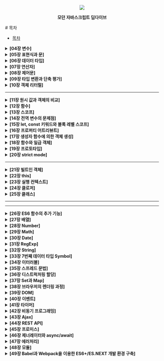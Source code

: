 <div align='center'>
<img src='https://image.aladin.co.kr/product/25155/25/cover500/k282633473_1.jpg'>
<p><b>모던 자바스크립트 딥다이브</b></p>
</div>
# 목차

- [목차]()
<details><summary><b>[04장 변수]</b></summary>

  - [4.1 변수란 무엇인가? 왜 필요한가?]()
  - [4.2 식별자]()
  - [4.3 변수 선언]()
  - [4.4 변수 선언의 실행 시점과 변수 호이스팅]()
  - [4.5 값의 할당]()
  - [4.6 값의 재할당]()
  - [4.7 식별자 네이밍 규칙]()
</details>

<details><summary><b> [05장 표현식과 문]</b></summary>

  - [5.1 값]()
  - [5.2 리터럴]()
  - [5.3 표현식]()
  - [5.4 문]()
  - [5.5 세미콜론과 세미콜론 자동 삽입 기능]()
  - [5.6 표현식인 문과 표현식이 아닌 문]()
</details>
<details><summary><b>[06장 데이터 타입]</b></summary>

  - [6.1 숫자 타입]()
  - [6.2 문자열 타입]()
  - [6.3 템플릿 리터럴]()
    - [6.3.1 멀티라인 문자열]()
    - [6.3.2 표현식 삽입]()
  - [6.4 불리언 타입]()
  - [6.5 undefined 타입]()
  - [6.6 null 타입]()
  - [6.7 심벌 타입]()
  - [6.8 객체 타입]()
  - [6.9 데이터 타입의 필요성]()
    - [6.9.1 데이터 타입에 의한 메모리 공간의 확보와 참조]()
    - [6.9.2 데이터 타입에 의한 값의 해석]()
  - [6.10 동적 타이핑]()
    - [6.10.1 동적 타입 언어와 정적 타입 언어]()
    - [6.10.2 동적 타입 언어와 변수]()
</details>

<details><summary><b>[07장 연산자]</b></summary>

  - [7.1 산술 연산자]()
    - [7.1.1 이항 산술 연산자]()
    - [7.1.2 단항 산술 연산자]()
    - [7.1.3 문자열 연결 연산자]()
  - [7.2 할당 연산자]()
  - [7.3 비교 연산자]()
    - [7.3.1 동등/일치 비교 연산자]()
    - [7.3.2 대소 관계 비교 연산자]()
  - [7.4 삼항 조건 연산자]()
  - [7.5 논리 연산자]()
  - [7.6 쉼표 연산자]()
  - [7.7 그룹 연산자]()
  - [7.8 typeof 연산자]()
  - [7.9 지수 연산자]()
  - [7.10 그 외의 연산자]()
  - [7.11 연산자의 부수 효과]()
  - [7.12 연산자 우선순위]()
  - [7.13 연산자 결합 순서]()
</details>

<details><summary><b>[08장 제어문]</b></summary>

  - [8.1 블록문]()
  - [8.2 조건문]()
    - [8.2.1 if ... else문]()
    - [8.2.2 switch문]()
  - [8.3 반복문]()
    - [8.3.1 for문]()
    - [8.3.2 while문]()
    - [8.3.3 do ... while문]()
  - [8.4 break문]()
  - [8.5 continue문]()
</details>

<details><summary><b> [09장 타입 변환과 단축 평가] </b></summary>

  - [9.1 타입변환이란?]()
  - [9.2 암묵적 타입 변환]()
    - [9.2.1 문자열 타입으로 변환]()
    - [9.2.2 숫자 타입으로 변환]()
    - [9.2.3 불리언 타입으로 변환]()
  - [9.3 명시적 타입 변환]()
    - [9.3.1 문자열 타입으로 변환]()
    - [9.3.2 숫자 타입으로 변환]()
    - [9.3.3 불리언 타입으로 변환]()
  - [9.4 단축 평가]()
    - [9.4.1 논리 연산자를 사용한 단축 평가]()
    - [9.4.2 옵셔널 체이닝 연산자]()
    - [9.4.3 null 병합 연산자]()
</details>

<details><summary><b>[10장 객체 리터럴]</b></summary>

  - [10.1 객체란]()
  - [10.2 객체 리터럴에 의한 객체 생성]()
  - [10.3 프로퍼티]()
  - [10.4 메서드]()
  - [10.5 프로퍼티 접근]()
  - [10.6 프로퍼티 값 갱신]()
  - [10.7 프로퍼티 동적 생성]()
  - [10.8 프로퍼티 삭제]()
  - [10.9 ES6에서 추가된 객체 리터럴의 확장 기능]()
    - [10.9.1 프로퍼티 축약 표현]()
    - [10.9.2 계산된 프로퍼티 이름]()
    - [10.9.3 메서드 축약 표현]()
</details>

---

<details><summary><b> [11장 원시 값과 객체의 비교]</b></summary>

  - [11.1 원시 값]()
    - [11.1.1 변경 불가능한 값]()
    - [11.1.2 문자열과 불변성]()
    - [11.1.3 값에 의한 전달]()
  - [11.2 객체]()
    - [11.2.1 변경 가능한 값]()
    - [11.2.2 참조에 의한 전달]()
    </details>

<details><summary><b>[12장 함수]</b></summary>

  - [12.1 함수란?]()
  - [12.2 함수를 사용하는 이유]()
  - [12.3 함수 리터럴]()
  - [12.4 함수 정의]()
    - [12.4.1 함수 선언문]()
    - [12.4.2 함수 표현식]()
    - [12.4.3 함수 생성 시점과 함수 호이스팅]()
    - [12.4.4 Function 생성자 함수]()
    - [12.4.5 화살표 함수]()
  - [12.5 함수 호출]()
    - [12.5.1 매개변수와 인수]()
    - [12.5.2 인수 확인]()
    - [12.5.3 매개변수의 최대 개수]()
    - [12.5.4 반환문]()
  - [12.6 참조에 의한 전달과 외부 상태의 반경]()
  - [12.7 다양한 함수의 형태]()
    - [12.7.1 즉시 실행 함수]()
    - [12.7.2 재귀 함수]()
    - [12.7.3 중첩 함수]()
    - [12.7.4 콜백 함수]()
    - [12.7.5 순수 함수와 비순수 함수]()
    </details>

<details><summary><b>[13장 스코프]</b></summary>

  - [13.1 스코프란?]()
  - [13.2 스코프의 종류]()
    - [13.2.1 전역과 전역 스코프]()
    - [13.2.2 지역과 지역 스코프]()
  - [13.3 스코프 체인]()
    - [13.3.1 스코프 체인에 의한 변수 검색]()
    - [13.3.2 스코프 체인에 의한 함수 검색]()
  - [13.4 함수 레벨 스코프]()
  - [13.5 렉시컬 스코프]()
  </details>

<details><summary><b>[14장 전역 변수의 문제점]</b></summary>

  - [14.1 변수의 생명주기]()
    - [14.1.1 지역 변수의 생명 주기]()
    - [14.1.2 전역 변수의 생명 주기]()
  - [14.2 전역 변수의 문제점]()
  - [14.3 전역 변수의 사용을 억제하는 방법]()
    - [14.3.1 즉시 실행 함수]()
    - [14.3.2 네임스페이스 객체]()
    - [14.3.3 모듈 패턴]()
    - [14.3.4 ES6 모듈]()
</details>

<details><summary><b>[15장 let, const 키워드와 블록 레벨 스코프]</b></summary>

  - [15.1 var 키워드로 선언한 변수의 문제점]()
    - [15.1.1 변수 중복 선언 허용]()
    - [15.1.2 함수 레벨 스코프]()
    - [15.1.3 변수 호이스팅]()
  - [15.2 let 키워드]()
    - [15.2.1 변수 중복 선언 금지]()
    - [15.2.2 블록 레벨 스코프]()
    - [15.2.3 변수 호이스팅]()
    - [15.2.4 전역 객체와 let]()
  - [15.3 const 키워드]()
    - [15.3.1 선언과 초기화]()
    - [15.3.2 재할당 금지]()
    - [15.3.3 상수]()
    - [15.3.4 const 키워드와 객체]()
  - [15.4 var vs. let vs. const]()
  </details>

<details><summary><b>[16장 프로퍼티 어트리뷰트]</b></summary>

  - [16.1 내부 슬롯과 내부 메서드]()
  - [16.2 프로퍼티 어트리뷰트와 프로퍼티 디스크립터 객체]()
  - [16.3 데이터 프로퍼티와 접근자 프로퍼티]()
    - [16.3.1 데이터 프로퍼티]()
    - [16.3.2 접근자 프로퍼티]()
  - [16.4 프로퍼티 정의]()
  - [16.5 객체 변경 방지]()
    - [16.5.1 객체 확장 금지]()
    - [16.5.2 객체 밀봉]()
    - [16.5.3 객체 동결]()
    - [16.5.4 불변 객체]()
</details>

<details><summary><b>[17장 생성자 함수에 의한 객체 생성]</b></summary>

  - [17.1 Object 생성자 함수]()
  - [17.2 생성자 함수]()
    - [17.2.1 객체 리터럴에 의한 객체 생성 방식의 문제점]()
    - [17.2.2 생성자 함수에 의한 객체 생성 방식의 장점]()
    - [17.2.3 생성자 함수의 인스턴스 생성 과정]()
    - [17.2.4 내부 메서드 [[Call]]과 [[Construct]]]()[[Construct]])   
    - [17.2.5 constructor와 non-constructor의 구분]()
    - [17.2.6 new 연산자]()
    - [17.2.7 new.target]()
    </details>

<details><summary><b> [18장 함수와 일급 객체]</b></summary>

  - [18.1 일급 객체]()
  - [18.2 함수 객체의 프로퍼티]()
    - [18.2.1 arguments 프로퍼티]()
    - [18.2.2 caller 프로퍼티]()
    - [18.2.3 length 프로퍼티]()
    - [18.2.4 name 프로퍼티]()
    - [18.2.5 \_\_proto__ 접근자 프로퍼티]()
    - [18.2.6 prototype 프로퍼티]()
</details>

<details><summary><b> [19장 프로토타입]</b></summary>

  - [19.1 객체지향 프로그래밍]()
  - [19.2 상속과 프로토타입]()
  - [19.3 프로토타입 객체]()
    - [19.3.1 \_\_proto__ 접근자 프로퍼티]()
    - [19.3.2 함수 객체의 prototype 프로퍼티]()
    - [19.3.3 프로토타입의 constructor 프로퍼티와 생성자 함수]()
  - [19.4 리터럴 표기법에 의해 생성된 객체의 생성자 함수와 프로토타입]()
  - [19.5 프로토타입의 생성 시점]()
    - [19.5.1 사용자 정의 생성자 함수와 프로토타입 생성 시점]()
    - [19.5.2 빌트인 생성자 함수와 프로토타입 생성 시점]()
  - [19.6 객체 생성 방식과 프로토타입의 결정]()
    - [19.6.1 객체 리터럴에 의해 생성된 객체의 프로토타입]()
    - [19.6.2 Object 생성자 함수에 의해 생성된 객체의 프로토타입]()
    - [19.6.3 생성자 함수에 의해 생성된 객체의 프로토타입]()
  - [19.7 프로토타입 체인]()
  - [19.8 오버라이딩과 프로퍼티 섀도잉]()
  - [19.9 프로토타입의 교체]()
    - [19.9.1 생성자 함수에 의한 프로토타입의 교체]()
    - [19.9.2 인스턴스에 의한 프로토타입의 교체]()
  - [19.10 instanceof 연산자]()
  - [19.11 직접 상속]()
    - [19.11.1 Object.create에 의한 직접 상속]()
    - [19.11.2 객체 리터럴 내부에서 __prototype__에 의한 직접 상속]()
  - [19.12 정적 프로퍼티/메서드]()
  - [19.13 프로퍼티 존재 확인]()
    - [19.13.1 in 연산자]()
    - [19.13.2 Object.prototype.hasOwnProperty 메서드]()
  - [19.14 프로퍼티 열거]()
    - [19.14.1 for ... in문]()
    - [19.14.2 Object.keys/values/entries 메서드]()
    </details>

<details><summary><b>[20장 strict mode]</b></summary>

  - [20.1 strict mode란?]()
  - [20.2 strict mode의 적용]()
  - [20.3 전역에 strict mode를 적용하는 것은 피하자]()
  - [20.4 함수 단위로 strict mode를 적용하는 것도 피하자]()
  - [20.5 strict mode가 발생시키는 에러]()
    - [20.5.1 암묵적 전역]()
    - [20.5.2 변수, 함수, 매개변수의 삭제]()
    - [20.5.3 매개변수 이름의 중복]()
    - [20.5.4 with문의 사용]()
  - [20.6 strict mode 적용에 의한 변화]()
    - [20.6.1 일반 함수의 this]()
    - [20.6.2 arguments 객체]()
    </details>

---

<details><summary><b>[21장 빌트인 객체]</b></summary>

  - [21.1 자바스크립트 객체의 분류]()
  - [21.2 표준 빌트인 객체]()
  - [21.3 원시값과 래퍼 객체]()
  - [21.4 전역 객체]()
    - [21.4.1 빌트인 전역 프로퍼티]()
    - [21.4.2 빌트인 전역 함수]()
    - [21.4.3 암묵적 전역]()
    </details>

<details><summary><b> [22장 this]</b></summary>

  - [22.1 this 키워드]()
  - [22.2 함수 호출 방식과 this 바인딩]()
    - [22.2.1 일반 함수 호출]()
    - [22.2.2 메서드 호출]()
    - [22.2.3 생성자 함수 호출]()
    - [22.2.4 Function.prototype.apply/call/bind 메서드에 의한 간접 호출]()
    </details>
    
<details><summary><b>[23장 실행 컨텍스트]</b></summary>

  - [23.1 소스코드의 타입]()
  - [23.2 소스코드의 평가와 실행]()
  - [23.3 실행 컨텍스트의 역할]()
  - [23.4 실행 컨텍스트 스택]()
  - [23.5 렉시컬 환경]()
  - [23.6 실행 컨텍스트의 생성과 식별자 검색 과정]()
    - [23.6.1 전역 객체 생성]()
    - [23.6.2 전역 코드 평가]()
    - [23.6.3 전역 코드 실행]()
    - [23.6.4 foo 함수 코드 평가]()
    - [23.6.5 foo함수 코드 실행]()
    - [23.6.6 bar 함수 코드 평가]()
    - [23.6.7 bar 함수 코드 실행]()
    - [23.6.8 bar 함수 코드 실행 종료]()
    - [23.6.9 foo 함수 코드 실행 종료]()
    - [23.6.10 전역 코드 실행 종료]()
  - [23.7 실행 컨텍스트와 블록 레벨 스코프]()
  </details>

<details><summary><b> [24장 클로저]</b></summary>

  - [24.1 렉시컬 스코프]()
  - [24.2 함수 객체의 내부 슬롯 [[Environment]]]()
  - [24.3 클로저와 렉시컬 환경]()
  - [24.4 클로저의 활용]()
  - [24.5 캡슐화와 정보 은닉]()
  - [24.6 자주 발생하는 실수]()
  </details>

<details><summary><b> [25장 클래스]</b></summary>

  - [25.1 클레스는 프로토타입의 문법적 설탕인가?]()
  - [25.2 클래스 정의]()
  - [25.3 클래스 호이스팅]()
  - [25.4 인스턴스 생성]()
  - [25.5 메서드]()
    - [25.5.1 constructor]()
    - [25.5.2 프로토타입 메서드]()
    - [25.5.3 정적 메서드]()
    - [25.5.4 정적 메서드와 프로토타입 메서드의 차이]()
    - [25.5.5 클래스에서 정의한 메서드의 특징]()
  - [25.6 클래스의 인스턴스 생성 과정]()
  - [25.7 프로퍼티]()
    - [25.7.1 인스턴스 프로퍼티]()
    - [25.7.2 접근자 프로퍼티]()
    - [25.7.3 클래스 필드 정의 제안]()
    - [25.7.4 private 필드 정의 제안]()
    - [25.7.5 static 필드 정의 제안]()
  - [25.8 상속에 의한 클래스 확장]()
    - [25.8.1 클래스 상속과 생성자 함수 상속]()
    - [25.8.2 extends 키워드]()
    - [25.8.3 동적 상속]()
    - [25.8.4 서브클래스의 constructor]()
    - [25.8.5 super 키워드]()
    - [25.8.6 상속 클래스의 인스턴스 생성 과정]()
    - [25.8.7 표준 빌트인 생성자 함수 확장]()
    </details>

---
---

<details><summary><b>[26장 ES6 함수의 추가 기능]</b></summary>

  - [26.1 함수의 구분]()
  - [26.2 메서드]()
  - [26.3 화살표 함수]()
    - [26.3.1 화살표 함수 정의]()
    - [26.3.2 화살표 함수와 일반 함수의 차이]()
    - [26.3.3 this]()
    - [26.3.4 super]()
    - [26.3.5 arguments]()
  - [26.4 Rest 파라미터]()
    - [26.4.1 기본 문법]()
    - [26.4.2 Rest 파라미터와 argument 객체]()
  - [26.5 매개변수 기본값]()

</details>

<details><summary><b>[27장 배열]</b></summary>

  - [27.1 배열이란?]()
  - [27.2 자바스크립트 배열은 배열이 아니다]()
  - [27.3 length 프로퍼티와 희소 배열]()
  - [27.4 배열 생성]()
    - [27.4.1 배열 리터럴]()
    - [27.4.2 Array 생성자 함수]()
    - [27.4.3 Array.of]()
    - [27.4.4 Array.from]()
  - [27.5 배열 요소의 참조]()
  - [27.6 배열 요소의 추가와 갱신]()
  - [27.7 배열 요소의 삭제]()
  - [27.8 배열 메서드]()
    - [27.8.1 Array.isArray]()
    - [27.8.2 Array.prototype.indexOf]()
    - [27.8.3 Array.prototype.push]()
    - [27.8.4 Array.prototype.pop]()
    - [27.8.5 Array.prototype.unshift]()
    - [27.8.6 Array.prototype.shift]()
    - [27.8.7 Array.prototype.concat]()
    - [27.8.8 Array.prototype.splice]()
    - [27.8.9 Array.prototype.slice]()
    - [27.8.10 Array.prototype.join]()
    - [27.8.11 Array.prototype.reverse]()
    - [27.8.12 Array.prototype.fill]()
    - [27.8.13 Array.prototype.includes]()
    - [27.8.14 Array.prototype.flat]()
  - [27.9 배열 고차 함수]()
    - [27.9.1 Array.prototype.sort]()
    - [27.9.2 Array.prototype.forEach]()
    - [27.9.3 Array.prototype.map]()
    - [27.9.4 Array.prototype.filter]()
    - [27.9.5 Array.prototype.reduce]()
    - [27.9.6 Array.prototype.some]()
    - [27.9.7 Array.prototype.every]()
    - [27.9.8 Array.prototype.find]()
    - [27.9.9 Array.prototype.findIndex]()
    - [27.9.10 Array.prototype.flatMap]()
</details>

<details><summary><b>[28장 Number]</b></summary>

  - [28.1 Number 생성자 함수]()
  - [28.2 Number 프로퍼티]()
    - [28.2.1 Number.EPSILON]()
    - [28.2.2 Number.MAX_VALUE]()
    - [28.2.3 Number.MIN_VALUE]()
    - [28.2.4 Number.MAX_SAFE_INTEGER]()
    - [28.2.5 Number.MIN_SAFE_INTEGER]()
    - [28.2.6 Number.POSITIVE_INFINITY]()
    - [28.2.7 Number.NAGATIVE_INFINITY]()
    - [28.2.8 Number.NaN]()
  - [28.3 Number 메서드]()
    - [28.3.1 Number.isFinite]()
    - [28.3.2 Number.isInteger]()
    - [28.3.3 Number.isNaN]()
    - [28.3.4 Number.isSafeInteger]()
    - [28.3.5 Number.prototype.toExponential]()
    - [28.3.6 Number.prototype.toFixed]()
    - [28.3.7 Number.prototype.toPrecision]()
    - [28.3.8 Number.prototype.toString]()
</details>

<details><summary><b>[29장 Math]</b></summary>

  - [29.1 Math 프로퍼티]()
    - [29.1.1 Math.PI]()
  - [29.2 Math 메서드]()
    - [29.2.1 Math.abs]()
    - [29.2.2 Math.round]()
    - [29.2.3 Math.ceil]()
    - [29.2.4 Math.floor]()
    - [29.2.5 Math.sqrt]()
    - [29.2.6 Math.random]()
    - [29.2.7 Math.pow]()
    - [29.2.8 Math.max]()
    - [29.2.9 Math.min]()

</details>

<details><summary><b>[30장 Date]</b></summary>

  - [30.1 Date 생성자 함수]()
    - [30.1.1 new Date()]()
    - [30.1.2 new Date(milliseconds)]()
    - [30.1.3 new Date(dateString)]()
    - [30.1.4 new Date(year, month[.day, hour, minute, second, millisecond])]()
  - [30.2 Date 메서드]()
    - [30.2.1 Date.now]()
    - [30.2.2 Date.parse]()
    - [30.2.3 Date.UTC]()
    - [30.2.4 Date.prototype.getFullYear]()
    - [30.2.5 Date.prototype.setFullYear]()
    - [30.2.6 Date.prototype.getMonth]()
    - [30.2.7 Date.prototype.setMonth]()
    - [30.2.8 Date.prototype.getDate]()
    - [30.2.9 Date.prototype.setDate]()
    - [30.2.10 Date.prototype.getDay]()
    - [30.2.11 Date.prototype.getHour]()
    - [30.2.12 Date.prototype.setHour]()
    - [30.2.13 Date.prototype.getMinutes]()
    - [30.2.14 Date.prototype.setMinutes]()
    - [30.2.15 Date.prototype.getSeconds]()
    - [30.2.16 Date.prototype.setSeconds]()
    - [30.2.17 Date.prototype.getMilliseconds]()
    - [30.2.18 Date.prototype.setMilliseconds]()
    - [30.2.19 Date.prototype.getTime]()
    - [30.2.20 Date.prototype.setTime]()
    - [30.2.21 Date.prototype.getTimezoneOffset]()
    - [30.2.22 Date.prototype.toDateString]()
    - [30.2.23 Date.prototype.toTimeString]()
    - [30.2.24 Date.prototype.toISOString]()
    - [30.2.25 Date.prototype.toLocaleString]()
    - [30.2.26 Date.prototype.toLocaleTimeString]()
  - [30.3 Date를 활용한 시계 예제]()

</details>

<details><summary><b>[31장 RegExp]</b></summary>

- [31.1 정규 표현식이란?]()
- [31.2 정규 표현식의 생성]()
- [31.3 RegExp 메서드]()
  - [31.3.1 RegExp.prototype.exec]()
  - [31.3.2 RegExp.prototype.test]()
  - [31.3.3 String.protype.match]()
- [31.4 플래그]()
- [31.5 패턴]()
  - [31.5.1 문자열 검색]()
  - [31.5.2 임의의 문자열 검색]()
  - [31.5.3 반복 검색]()
  - [31.5.4 OR 검색]()
  - [31.5.5 NOT 검색]()
  - [31.5.6 시작 위치로 검색]()
  - [31.5.7 마지막 위치로 검색]()
- [31.6 자주 사용하는 정규표현식]()
  - [31.6.1 특정 단어로 시작하는지 검사]()
  - [31.6.2 특정 단어로 끝나는지 검사]()
  - [31.6.3 숫자로만 이루어진 문자열인지 검사]()
  - [31.6.4 하나 이상의 공백으로 시작하는지 검사]()
  - [31.6.5 아이디로 사용 가능한지 검사]()
  - [31.6.6 메일 주소 형식에 맞는지 검사]()
  - [31.6.7 핸드폰 번호 형식에 맞는지 검사]()
  - [31.6.8 특수 문자 포함 여부 검사]()
</details>

<details><summary><b>[32장 String]</b></summary>

- [32.1 String 생성자 함수]()
- [32.2 length 프로퍼티]()
- [32.3 String 메서드]()
  - [32.3.1 String.prototype.indexOf]()
  - [32.3.2 String.prototype.search]()
  - [32.3.3 String.prototype.includes]()
  - [32.3.4 String.prototype.startWith]()
  - [32.3.5 String.prototype.endWith]()
  - [32.3.6 String.prototype.charAts]()
  - [32.3.7 String.prototype.substring]()
  - [32.3.8 String.prototype.slice]()
  - [32.3.9 String.prototype.toUpperCase]()
  - [32.3.10 String.prototype.toLowerCase]()
  - [32.3.11 String.prototype.trim]()
  - [32.3.12 String.prototype.repeat]()
  - [32.3.13 String.prototype.replace]()
  - [32.3.14 String.prototype.split]()

</details>

<details><summary><b>[33장 7번째 데이터 타입 Symbol]</b></summary>

- [33.1 심벌이란?]()
- [33.2 심벌 값의 생성]()
  - [33.2.1 Symbol 함수]()
  - [33.2.2 Symbol.for / Symbol.keyFor 메서드]()
- [33.3 심벌과 상수]()
- [33.4 심벌과 프로퍼티 키]()
- [33.5 심벌과 프로퍼티 은닉]()
- [33.6 심벌과 표준 빌트인 객체 확장]()
- [33.7 Well-know Symbol]()

</details>

<details><summary><b>[34장 이터러블]</b></summary>

- [34.1 이터레이션 프로토콜]()
  - [34.1.1 이터러블]()
  - [34.1.2 이터레이터]()
- [34.2 빌트인 이터러블]()
- [34.3 for ... of 문]()
- [34.4 이터러블과 유사 배열 객체]()
- [34.5 이터레이션 프로토콜의 필요성]()
- [34.6 사용자 정의 이터러블]()
  - [34.6.1 사용자 정의 이터러블 구현]()
  - [34.6.2 이터러블을 생성하는 함수]()
  - [34.6.3 이터러블이면서 이터레이터인 객체를 생성하는 함수]()
  - [34.6.4 무한 이터러블과 지연 평가]()

</details>

<details><summary><b>[35장 스프레드 문법]</b></summary>

- [35.1 함수 호출문의 인수 목록에서 사용하는 경우]()
- [35.2 배열 리터럴 내부에서 사용하는 경우]()
  - [35.2.1 concat]()
  - [35.2.2 splice]()
  - [35.2.3 배열 복사]()
  - [35.2.4 이터러블을 배열로 변환]()
- [35.3 객체 리터럴 내부에서 사용하는 경우]()

</details>

<details><summary><b>[36장 디스트럭처링 할당]</b></summary>

- [36.1 배열 디스트럭처링 할당]()
- [36.2 객체 디스트럭처링 할당]()

</details>

<details><summary><b>[37장 Set과 Map]</b></summary>

- [37.1 Set]()
  - [37.1.1 Set 객체의 생성]()
  - [37.1.2 요소 개수 확인]()
  - [37.1.3 요소 추가]()
  - [37.1.4 요소 존재 여부 확인]()
  - [37.1.5 요소 삭제]()
  - [37.1.6 요소 일괄 삭제]()
  - [37.1.7 요소 순회]()
  - [37.1.8 요소 연산]()
- [37.2 Map]()
  - [37.2.1 Map 객체의 생성]()
  - [37.2.2 요소 개수 확인]()
  - [37.2.3 요소 추가]()
  - [37.2.4 요소 취득]()
  - [37.2.5 요소 존재 여부 확인]()
  - [37.2.6 요소 삭제]()
  - [37.2.7 요소 일괄 삭제]()
  - [37.2.8 요소 순회]()

</details>

<details><summary><b>[38장 브라우저의 렌더링 과정]</b></summary>

- [38.1 요청과 응답]()
- [38.2 HTTP 1.1과 HTTP 2.0]()
- [38.3 HTML 파싱과 DOM 생성]()
- [38.4 CSS 파싱과 CSSOM 생성]()
- [38.5 렌더 트리 생성]()
- [38.6 자바스크립트 파싱과 실행]()
- [38.7 리플로우와 리페인트]()
- [38.8 자바스크립트 파싱에 의한 HTML 파싱 중단]()
- [38.9 script 태그의 async/defer 어트리뷰트]()

</details>

<details><summary><b>[39장 DOM]</b></summary>

- [39.1 노드]()
  - [39.1.1 HTML 요소와 노드 객체]()
  - [39.1.2 노드 객체의 타입]()
  - [39.1.3 노드 객체의 상속 구조]()
- [39.2 요소 노드 취득]()
  - [39.2.1 id를 이용한 요소 노드 취득]()
  - [39.2.2 태그 이름을 이용한 요소 노드 취득]()
  - [39.2.3 class를 이용한 요소 노드 취득]()
  - [39.2.4 CSS 선택자를 이용한 요소 노드 취득]()
  - [39.2.5 특정 요소 노드를 취득할 수 있는지 확인]()
  - [39.2.6 HTMLCollection과 NodeList]()
- [39.3 노드 탐색]()
  - [39.3.1 곰백 텍스트 노드]()
  - [39.3.2 자식 노드 탐색]()
  - [39.3.3 자식 노드 존재 확인]()
  - [39.3.4 요소 노드의 텍스트 노드 탐색]()
  - [39.3.5 부모 노드 탐색]()
  - [39.3.6 형제 노드 탐색]()
- [39.4 노드 정보 취득]()
- [39.5 요소 노드의 텍스트 조작]()
  - [39.5.1 nodeValue]()
  - [39.5.2 textContent]()
- [39.6 DOM 조작]()
  - [39.6.1 innerHTML]()
  - [39.6.2 insertAdjacentHTML 메서드]()
  - [39.6.3 노드 생성과 추가]()
  - [39.6.4 복수의 노드 생성과 추가]()
  - [39.6.5 노드 삽입]()
  - [39.6.6 노드 이동]()
  - [39.6.7 노드 복사]()
  - [39.6.8 노드 교체]()
  - [39.6.9 노드 삭제]()
- [39.7 어트리뷰트]()
  - [39.7.1 어트리뷰트 노드와 attributes 프로퍼티]()
  - [39.7.2 HTML 어트리뷰트 조작]()
  - [39.7.3 HTML 어트리뷰트 vs. DOM 프로퍼티]()
  - [39.7.4 data 어트리뷰트와 dataset 프로퍼티]()
- [39.8 스타일]()
  - [39.8.1 인라인 스타일 조작]()
  - [39.8.2 클래스 조작]()
  - [39.8.3 요소에 적용되어 있는 CSS 스타일 참조]()
- [39.9 DOM 표준]()

</details>

<details><summary><b>[40장 이벤트]</b></summary>

- [40.1 이벤트 드리븐 프로그래밍]()
- [40.2 이벤트 타입]()
  - [40.2.1 마우스 이벤트]()
  - [40.2.2 키보드 이벤트]()
  - [40.2.3 포커스 이벤트]()
  - [40.2.4 폼 이벤트]()
  - [40.2.5 값 변경 이벤트]()
  - [40.2.6 DOM 뮤테이션 이벤트]()
  - [40.2.7 뷰 이벤트]()
  - [40.2.8 리소스 이벤트]()
- [40.3 이벤트 핸들러 등록]()
  - [40.3.1 이벤트 핸들러 어트리뷰트 방식]()
  - [40.3.2 이벤트 핸들러 프로퍼티 방식]()
  - [40.3.3 addEventListener 메서드 방식]()
- [40.4 이벤트 핸들러 제거]()
- [40.5 이벤트 객체]()
  - [40.5.1 이벤트 객체의 상속 구조]()
  - [40.5.2 이벤트 객체의 공통 프로퍼티]()
  - [40.5.3 마우스 정보 취득]()
  - [40.5.4 키보드 정보 취득]()
- [40.6 이벤트 전파]()
- [40.7 이벤트 위임]()
- [40.8 DOM 요소의 기본 동작 조작]()
  - [40.8.1 DOM 요소의 기본 동작 중단]()
  - [40.8.2 이벤트 전파 방지]()
- [40.9 이벤트 핸들러 내부의 this]()
  - [40.9.1 이벤트 핸들러 어트리뷰트 방식]()
  - [40.9.2 이벤트 핸들러 프로퍼티 방식과 addEventListener 메서드 방식]()
- [40.10 이벤트 핸들러에 인수 전달]()
- [40.11 커스텀 이벤트]()
  - [40.11.1 커스텀 이벤트 생성]()
  - [40.11.2 커스텀 이벤트 디스패치]()

</details>

<details><summary><b>[41장 타이머]</b></summary>

- [41.1 호출 스케줄링]()
- [41.2 타이머 함수]()
  - [41.2.1 setTimeout / clearTimeout]()
  - [41.2.2 setInterval / clearInterval]()
- [41.3 디바운스와 스로틀]()
  - [41.3.1 디바운스]()
  - [41.3.2 스로틀]()

</details>

<details><summary><b>[42장 비동기 프로그래밍]</b></summary>

- [42.1 동기 처리와 비동기 처리]()
- [42.2 이벤트 루프와 태스크 큐]()

</details>

<details><summary><b>[43장 Ajax]</b></summary>

- [43.1 Ajax란?]()
- [43.2 JSON]()
  - [43.2.1 JSON 표기 방식]()
  - [43.2.2 JSON.stringify]()
  - [43.2.3 JSON.parse]()
- [43.3 XMLttpRequest]()
  - [43.3.1 XMLHttpRequest 객체 생성]()
  - [43.3.2 XMLHttpRequest 객체의 프로퍼티와 메서드]()
  - [43.3.3 HTTP 요청 전송]()
  - [43.3.4 HTTP 응답 처리]()

</details>

<details><summary><b>[44장 REST API]</b></summary>

- [44.1 REST API의 구성]()
- [44.2 REST API 설계 원칙]()
- [44.3 JSON Server를 이용한 REST API 실습]()
  - [44.3.1 JSON Server 설치]()
  - [44.3.2 db.json 파일 생성]()
  - [44.3.3 JSON Server 실행]()
  - [44.3.4 GET 요청]()
  - [44.3.5 POST 요청]()
  - [44.3.6 PUT 요청]()
  - [44.3.7 PATCH 요청]()
  - [44.3.8 DELETE 요청]()

</details>

<details><summary><b>[45장 프로미스]</b></summary>

- [45.1 비동기 처리를 위한 콜백 패턴의 단점]()
  - [45.1.1 콜백 헬]()
  - [45.1.2 에러 처리의 한계]()
- [45.2 프로미스 생성]()
- [45.3 프로미스의 후속 처리 메서드]()
  - [45.3.1 Promise.prototype.then]()
  - [45.3.2 Promise.prototype.catch]()
  - [45.3.3 Promise.prototype.finally]()
- [45.4 프로미스의 에러 처리]()
- [45.5 프로미스 체이닝]()
- [45.6 프로미스의 정적 메서드]()
  - [45.6.1 Promise.resolve / Promise.reject]()
  - [45.6.2 Promise.all]()
  - [45.6.3 Promise.race]()
  - [45.6.4 Promise.allSettled]()
- [45.7 마이크로태스크 큐]()
- [45.8 fetch]()

</details>

<details><summary><b>[46장 제너레이터와 async/await]</b></summary>

- [46.1 제너레이터란?]()
- [46.2 제너레이터 함수의 정의]()
- [46.3 제너레이터 객체]()
- [46.4 제너레이터의 일시 중지와 재개]()
- [46.5 제너레이터의 활용]()
  - [46.5.1 이터러블의 구현]()
  - [46.5.2 비동기 처리]()
- [46.6 async / await]()
  - [46.6.1 async 함수]()
  - [46.6.2 await 키워드]()
  - [46.6.3 에러 처리]()

</details>

<details><summary><b>[47장 에러처리]</b></summary>

- [47.1 에러 처리의 필요성]()
- [47.2 try ... catch ... finally 문]()
- [47.3 Error 객체]()
- [47.4 throw 문]()
- [47.5 에러의 전파]()

</details>

<details><summary><b>[48장 모듈]</b></summary>

- [48.1 모듈의 일반적 의미]()
- [48.2 자바스크립트와 모듈]()
- [48.3 ES6 모듈(ESM)]()
  - [48.3.1 모듈 스코프]()
  - [48.3.2 export 키워드]()
  - [48.3.3 import 키워드]()

</details>

<details><summary><b>[49장 Babel과 Webpack을 이용한 ES6+/ES.NEXT 개발 환경 구축]</b></summary>

- [49.1 Babel]()
  - [49.1.1 Babel 설치]()
  - [49.1.2 Babel 프리셋 설치와 babel.config.json 설정 파일 작성]()
  - [49.1.3 트랜스파일링]()
  - [49.1.4 Babel 플러그인 설치]()
  - [49.1.5 브라우저에서 모듈 로딩 테스트]()
- [49.2 Webpack]()
  - [49.2.1 Webpack 설치]()
  - [49.2.2 babel-loader 설치]()
  - [49.2.3 webpack.config.js 설정 파일 작성]()
  - [49.2.4 babel-polyfill 설치]()

</details>
